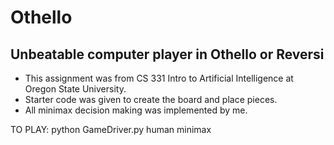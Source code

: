 # Othello
## Unbeatable computer player in Othello or Reversi
- This assignment was from CS 331 Intro to Artificial Intelligence at Oregon State University.
- Starter code was given to create the board and place pieces.
- All minimax decision making was implemented by me.


TO PLAY: python GameDriver.py human minimax
